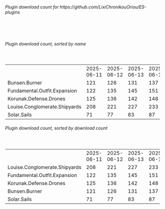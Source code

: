 <h6>Plugin download count for https://github.com/LixiChronikouOriou/ES-plugins</h6><br>
<br>
<h6>Plugin download count, sorted by name</h6><sub><sup><br>
<table>
	<tr>
		<td></td>
		<td>2025-06-11</td>
		<td>2025-06-12</td>
		<td>2025-06-13</td>
		<td>2025-06-14</td>
		<td>2025-06-15</td>
		<td>2025-06-16</td>
		<td>2025-06-17</td>
		<td>today +</td>
	</tr>
	<tr>
		<td>Bunsen.Burner</td>
		<td>121</td>
		<td>126</td>
		<td>131</td>
		<td>137</td>
		<td>139</td>
		<td>141</td>
		<td>141</td>
		<td></td>
	</tr>
	<tr>
		<td>Fundamental.Outfit.Expansion</td>
		<td>122</td>
		<td>135</td>
		<td>145</td>
		<td>151</td>
		<td>153</td>
		<td>155</td>
		<td>156</td>
		<td>+ 1</td>
	</tr>
	<tr>
		<td>Korunak.Defense.Drones</td>
		<td>125</td>
		<td>136</td>
		<td>142</td>
		<td>148</td>
		<td>150</td>
		<td>152</td>
		<td>152</td>
		<td></td>
	</tr>
	<tr>
		<td>Louise.Conglomerate.Shipyards</td>
		<td>208</td>
		<td>221</td>
		<td>227</td>
		<td>233</td>
		<td>235</td>
		<td>237</td>
		<td>237</td>
		<td></td>
	</tr>
	<tr>
		<td>Solar.Sails</td>
		<td>71</td>
		<td>77</td>
		<td>83</td>
		<td>87</td>
		<td>89</td>
		<td>93</td>
		<td>93</td>
		<td></td>
	</tr>
</table>
</sub></sup>
<h6>Plugin download count, sorted by download count</h6><sub><sup><br>
<table>
	<tr>
		<td></td>
		<td>2025-06-11</td>
		<td>2025-06-12</td>
		<td>2025-06-13</td>
		<td>2025-06-14</td>
		<td>2025-06-15</td>
		<td>2025-06-16</td>
		<td>2025-06-17</td>
		<td>today +</td>
	</tr>
	<tr>
		<td>Louise.Conglomerate.Shipyards</td>
		<td>208</td>
		<td>221</td>
		<td>227</td>
		<td>233</td>
		<td>235</td>
		<td>237</td>
		<td>237</td>
		<td></td>
	</tr>
	<tr>
		<td>Fundamental.Outfit.Expansion</td>
		<td>122</td>
		<td>135</td>
		<td>145</td>
		<td>151</td>
		<td>153</td>
		<td>155</td>
		<td>156</td>
		<td>+ 1</td>
	</tr>
	<tr>
		<td>Korunak.Defense.Drones</td>
		<td>125</td>
		<td>136</td>
		<td>142</td>
		<td>148</td>
		<td>150</td>
		<td>152</td>
		<td>152</td>
		<td></td>
	</tr>
	<tr>
		<td>Bunsen.Burner</td>
		<td>121</td>
		<td>126</td>
		<td>131</td>
		<td>137</td>
		<td>139</td>
		<td>141</td>
		<td>141</td>
		<td></td>
	</tr>
	<tr>
		<td>Solar.Sails</td>
		<td>71</td>
		<td>77</td>
		<td>83</td>
		<td>87</td>
		<td>89</td>
		<td>93</td>
		<td>93</td>
		<td></td>
	</tr>
</table>
</sub></sup>
